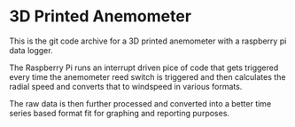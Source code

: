# 3D Printed Anemometer
This is the git code archive for a 3D printed anemometer with a raspberry pi data logger. 

The Raspberry Pi runs an interrupt driven pice of code that gets triggered every time the anemometer reed switch is triggered and then calculates the radial speed and converts that to windspeed in various formats. 

The raw data is then further processed and converted into a better time series based format fit for graphing and reporting purposes. 
